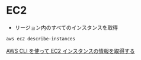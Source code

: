 # EC2

- リージョン内のすべてのインスタンスを取得

```bash
aws ec2 describe-instances
```

[AWS CLI を使って EC2 インスタンスの情報を取得する](https://qiita.com/toshiro3/items/37821bdcc50c8b6d06dc)
